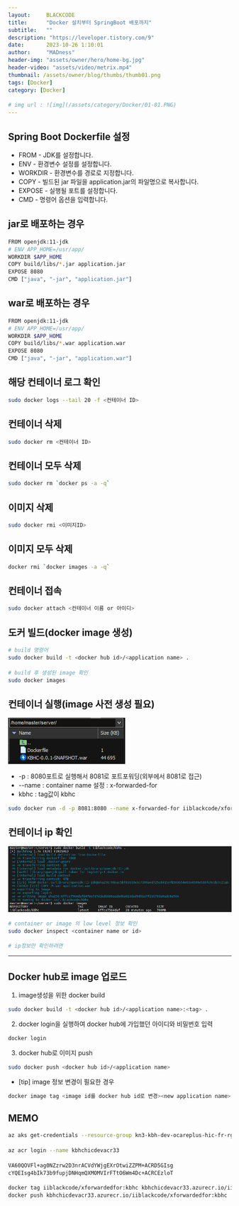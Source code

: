 ```yaml
---
layout:     BLACKCODE
title:      "Docker 설치부터 SpringBoot 배포까지"
subtitle:   ""
description: "https://leveloper.tistory.com/9"
date:       2023-10-26 1:10:01
author:     "MADness"
header-img: "assets/owner/hero/home-bg.jpg"
header-video: "assets/video/metrix.mp4"
thumbnail: /assets/owner/blog/thumbs/thumb01.png
tags: [Docker]
category: [Docker]

# img url : ![img](/assets/category/Docker/01-01.PNG)
---
```


## Spring Boot Dockerfile 설정
- FROM - JDK를 설정합니다.
- ENV - 환경변수 설정를 설정합니다.
- WORKDIR - 환경변수를 경로로 지정합니다.
- COPY - 빌드된 jar 파일을 application.jar의 파일명으로 복사합니다.
- EXPOSE - 실행될 포트를 설정합니다.
- CMD - 명령어 옵션을 입력합니다.

## jar로 배포하는 경우
```bash
FROM openjdk:11-jdk
# ENV APP_HOME=/usr/app/
WORKDIR $APP_HOME
COPY build/libs/*.jar application.jar
EXPOSE 8080
CMD ["java", "-jar", "application.jar"]
```

## war로 배포하는 경우
```bash
FROM openjdk:11-jdk
# ENV APP_HOME=/usr/app/
WORKDIR $APP_HOME
COPY build/libs/*.war application.war
EXPOSE 8080
CMD ["java", "-jar", "application.war"]
```

## 해당 컨테이너 로그 확인
```bash
sudo docker logs --tail 20 -f <컨테이너 ID>
```
## 컨테이너 삭제
```bash
sudo docker rm <컨테이너 ID>
```
## 컨테이너 모두 삭제
```bash
sudo docker rm `docker ps -a -q`
```

## 이미지 삭제
```bash
sudo docker rmi <이미지ID>
```

## 이미지 모두 삭제
```bash
docker rmi `docker images -a -q`
```

## 컨테이너 접속
```bash
sudo docker attach <컨테이너 이름 or 아이디>
```

## 도커 빌드(docker image 생성)
```bash
# build 명령어
sudo docker build -t <docker hub id>/<application name> .

# build 후 생성된 image 확인
sudo docker images
```

## 컨테이너 실행(image 사전 생성 필요)
![img](/assets/category/Docker/01-01.PNG)

- -p : 8080포트로 실행해서 8081로 포트포워딩(외부에서 8081로 접근)
- --name : container name 설정 : x-forwarded-for
- kbhc : tag값이 kbhc
```bash
sudo docker run -d -p 8081:8080 --name x-forwarded-for iiblackcode/xforwardedfor:kbhc
```

## 컨테이너 ip 확인
![img](/assets/category/Docker/01-02.PNG)
```bash
# container or image 의 low level 정보 확인
sudo docker inspect <container name or id>

# ip정보만 확인하려면
```
---

## Docker hub로 image 업로드
1. image생성을 위한 docker build
```bash
sudo docker build -t <docker hub id>/<application name>:<tag> .
```

2. docker login을 실행하여 docker hub에 가입했던 아이디와 비밀번호 입력
```bash
docker login
```

3. docker hub로 이미지 push
```bash
sudo docker push <docker hub id>/<application name>
```

- [tip] image 정보 변경이 필요한 경우
```bash
docker image tag <image id를 docker hub id로 변경><new application name>
```

## MEMO
```bash
az aks get-credentials --resource-group kn3-kbh-dev-ocareplus-hic-fr-rg --name kn3-kbh-dev-ocareplus-hic-fr-cl --admin

az acr login --name kbhchicdevacr33

VA60QOVFl+ag0NZzrw2D3nrACVdYWjgEXrOtwiZZPM+ACRD5GIsg
cYQEIsg4bIk73b9fupjDNHqmQXMOMVIrFTtO6Wm4Dc+ACRCEzloT

docker tag iiblackcode/xforwardedfor:kbhc kbhchicdevacr33.azurecr.io/iiblackcode/xforwardedfor:kbhc
docker push kbhchicdevacr33.azurecr.io/iiblackcode/xforwardedfor:kbhc
```